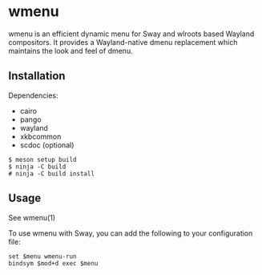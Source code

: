 # wmenu

wmenu is an efficient dynamic menu for Sway and wlroots based Wayland
compositors. It provides a Wayland-native dmenu replacement which maintains the
look and feel of dmenu.

## Installation

Dependencies:

- cairo
- pango
- wayland
- xkbcommon
- scdoc (optional)

```
$ meson setup build
$ ninja -C build
# ninja -C build install
```

## Usage

See wmenu(1)

To use wmenu with Sway, you can add the following to your configuration file:

```
set $menu wmenu-run
bindsym $mod+d exec $menu
```
